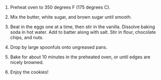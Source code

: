 1) Preheat oven to 350 degrees F (175 degrees C).

2) Mix  the butter, white sugar, and brown sugar until smooth.

3) Beat in the eggs one at a time, then stir in the vanilla. Dissolve baking soda in hot water. Add to batter along with salt. Stir in flour, chocolate chips, and nuts.

4) Drop by large spoonfuls onto ungreased pans.

5) Bake for about 10 minutes in the preheated oven, or until edges are nicely browned.

6) Enjoy the cookies!
